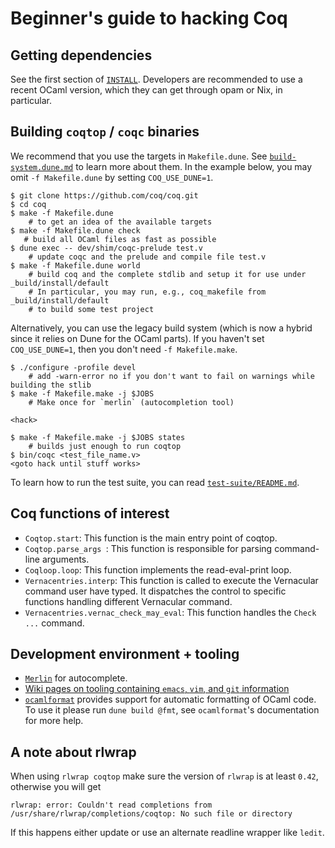 # Beginner's guide to hacking Coq

## Getting dependencies

See the first section of [`INSTALL`](../../INSTALL).  Developers are
recommended to use a recent OCaml version, which they can get through
opam or Nix, in particular.

## Building `coqtop` / `coqc` binaries

We recommend that you use the targets in `Makefile.dune`.  See
[`build-system.dune.md`](build-system.dune.md) to learn more about
them.  In the example below, you may omit `-f Makefile.dune` by
setting `COQ_USE_DUNE=1`.

```
$ git clone https://github.com/coq/coq.git
$ cd coq
$ make -f Makefile.dune
    # to get an idea of the available targets
$ make -f Makefile.dune check
   # build all OCaml files as fast as possible
$ dune exec -- dev/shim/coqc-prelude test.v
    # update coqc and the prelude and compile file test.v
$ make -f Makefile.dune world
    # build coq and the complete stdlib and setup it for use under _build/install/default
    # In particular, you may run, e.g., coq_makefile from _build/install/default
    # to build some test project
```

Alternatively, you can use the legacy build system (which is now
a hybrid since it relies on Dune for the OCaml parts). If you haven't
set `COQ_USE_DUNE=1`, then you don't need `-f Makefile.make`.

```
$ ./configure -profile devel
    # add -warn-error no if you don't want to fail on warnings while building the stlib
$ make -f Makefile.make -j $JOBS
    # Make once for `merlin` (autocompletion tool)

<hack>

$ make -f Makefile.make -j $JOBS states
    # builds just enough to run coqtop
$ bin/coqc <test_file_name.v>
<goto hack until stuff works>
```

To learn how to run the test suite, you can read
[`test-suite/README.md`](../../test-suite/README.md).

## Coq functions of interest
- `Coqtop.start`: This function is the main entry point of coqtop.
- `Coqtop.parse_args `: This function is responsible for parsing command-line arguments.
- `Coqloop.loop`: This function implements the read-eval-print loop.
- `Vernacentries.interp`: This function is called to execute the Vernacular command user have typed.
                       It dispatches the control to specific functions handling different Vernacular command.
- `Vernacentries.vernac_check_may_eval`: This function handles the `Check ...` command.


## Development environment + tooling

- [`Merlin`](https://github.com/ocaml/merlin) for autocomplete.
- [Wiki pages on tooling containing `emacs`, `vim`, and `git` information](https://github.com/coq/coq/wiki/DevelSetup)
- [`ocamlformat`](https://github.com/ocaml-ppx/ocamlformat) provides
  support for automatic formatting of OCaml code. To use it please run
  `dune build @fmt`, see `ocamlformat`'s documentation for more help.

## A note about rlwrap

When using `rlwrap coqtop` make sure the version of `rlwrap` is at least
`0.42`, otherwise you will get

```
rlwrap: error: Couldn't read completions from /usr/share/rlwrap/completions/coqtop: No such file or directory
```

If this happens either update or use an alternate readline wrapper like `ledit`.
